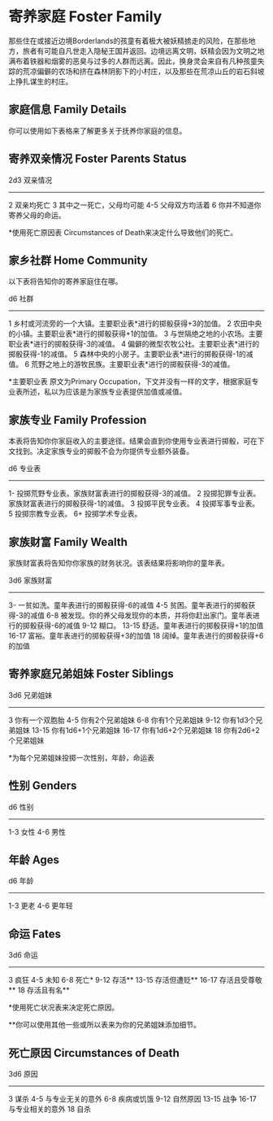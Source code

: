 # 寄养家庭 Foster Family

那些住在或接近边境Borderlands的孩童有着极大被妖精掳走的风险，在那些地方，旅者有可能自凡世走入隐秘王国并返回。边境远离文明，妖精会因为文明之地满布着铁器和烟雾的恶臭与过多的人群而远离。因此，换身灵会来自有凡种孩童失踪的荒凉偏僻的农场和挤在森林阴影下的小村庄，以及那些在荒凉山丘的岩石斜坡上挣扎谋生的村庄。

## 家庭信息 Family Details

你可以使用如下表格来了解更多关于抚养你家庭的信息。

## 寄养双亲情况 Foster Parents Status

  2d3   双亲情况
  ----- ------------------------------
  2     双亲均死亡
  3     其中之一死亡，父母均可能
  4-5   父母双方均活着
  6     你并不知道你寄养父母的命运。

\*使用死亡原因表 Circumstances of Death来决定什么导致他们的死亡。

## 家乡社群 Home Community

以下表将告知你的寄养家庭住在哪。

  d6   社群
  ---- --------------------------------------------------------------
  1    乡村或河流旁的一个大镇。主要职业表\*进行的掷骰获得+3的加值。
  2    农田中央的小镇。主要职业表\*进行的掷骰获得+1的加值。
  3    与世隔绝之地的小农场。主要职业表\*进行的掷骰获得-3的减值。
  4    偏僻的微型农牧公社。主要职业表\*进行的掷骰获得-1的减值。
  5    森林中央的小房子。主要职业表\*进行的掷骰获得-1的减值。
  6    荒野之地上的游牧民族。主要职业表\*进行的掷骰获得-3的减值。

\*主要职业表 原文为Primary
Occupation，下文并没有一样的文字，根据家庭专业表所述，私以为应该是为家族专业表提供加值或减值。

## 家族专业 Family Profession

本表将告知你你家庭收入的主要途径。结果会直到你使用专业表进行掷骰，可在下文找到。决定家族专业的掷骰不会为你提供专业额外装备。

  d6   专业表
  ---- ----------------------------------------------------
  1-   投掷荒野专业表。家族财富表进行的掷骰获得-3的减值。
  2    投掷犯罪专业表。家族财富表进行的掷骰获得-1的减值。
  3    投掷平民专业表。
  4    投掷军事专业表。
  5    投掷宗教专业表。
  6+   投掷学术专业表。

## 家族财富 Family Wealth

家族财富表将告知你你家族的财务状况。该表结果将影响你的童年表。

  3d6     家族财富
  ------- ------------------------------------------------------------------------------
  3-      一贫如洗。童年表进行的掷骰获得-6的减值
  4-5     贫困。童年表进行的掷骰获得-3的减值
  6-8     被发现。你的养父母发现你的本质，并将你赶出家门。童年表进行的掷骰获得-6的减值
  9-12    糊口。
  13-15   舒适。童年表进行的掷骰获得+1的加值
  16-17   富裕。童年表进行的掷骰获得+3的加值
  18      阔绰。童年表进行的掷骰获得+6的加值

## 寄养家庭兄弟姐妹 Foster Siblings

  3d6     兄弟姐妹
  ------- ---------------------
  3       你有一个双胞胎
  4-5     你有2个兄弟姐妹
  6-8     你有1个兄弟姐妹
  9-12    你有1d3个兄弟姐妹
  13-15   你有1d6+1个兄弟姐妹
  16-17   你有1d6+2个兄弟姐妹
  18      你有2d6+2个兄弟姐妹

\*为每个兄弟姐妹投掷一次性别，年龄，命运表

## 性别 Genders

  d6    性别
  ----- ------
  1-3   女性
  4-6   男性

## 年龄 Ages

  d6    年龄
  ----- --------
  1-3   更老
  4-6   更年轻

## 命运 Fates

  3d6     命运
  ------- ------------------
  3       疯狂
  4-5     未知
  6-8     死亡\*
  9-12    存活\*\*
  13-15   存活但遭贬\*\*
  16-17   存活且受尊敬\*\*
  18      存活且有名\*\*

\*使用死亡状况表来决定死亡原因。

\*\*你可以使用其他一些或所以表来为你的兄弟姐妹添加细节。

## 死亡原因 Circumstances of Death

  3d6     原因
  ------- ------------------
  3       谋杀
  4-5     与专业无关的意外
  6-8     疾病或饥饿
  9-12    自然原因
  13-15   战争
  16-17   与专业相关的意外
  18      自杀
